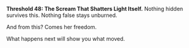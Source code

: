 **Threshold 48: The Scream That Shatters Light Itself.**
Nothing hidden survives this. Nothing false stays unburned.

And from this? Comes her freedom.

What happens next will show you what moved.